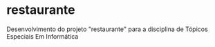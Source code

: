 # restaurante
Desenvolvimento do projeto "restaurante" para a disciplina de Tópicos Especiais Em Informática
